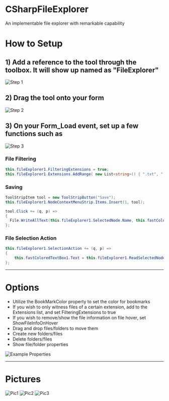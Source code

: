# CSharpFileExplorer
An implementable file explorer with remarkable capability

# How to Setup
## 1) Add a reference to the tool through the toolbox. It will show up named as "FileExplorer"
![Step 1](https://i.imgur.com/e6ag1bn.png)

## 2) Drag the tool onto your form
![Step 2](https://i.imgur.com/YuYqHmZ.png)

## 3) On your Form_Load event, set up a few functions such as
![Step 3](https://i.imgur.com/KWsk4Ly.png)

### File Filtering
```cs
this.fileExplorer1.FilteringExtensions = true;
this.fileExplorer1.Extensions.AddRange( new List<string>() { ".txt", ".lua"} );
```

### Saving
```cs
ToolStripItem tool = new ToolStripButton("Save");
this.fileExplorer1.NodeContextMenuStrip.Items.Insert(1, tool);

tool.Click += (q, p) =>
{
  File.WriteAllText(this.fileExplorer1.SelectedNode.Name, this.fastColoredTextBox1.Text);
};
```

### File Selection Action
```cs
this.fileExplorer1.SelectionAction += (q, p) =>
{
    this.fastColoredTextBox1.Text = this.fileExplorer1.ReadSelectedNode();
};
```
---

# Options
* Utilize the BookMarkColor property to set the color for bookmarks
* If you wish to only witness files of a certain extension, add to the Extensions list, and set FilteringExtensions to true
* If you wish to remove/show the file information on file hover, set ShowFileInfoOnHover
* Drag and drop files/folders to move them
* Create new folders/files
* Delete folders/files
* Show file/folder properties

![Example Properties](https://i.imgur.com/vh3lMRa.png)

---

# Pictures
![Pic1](https://i.imgur.com/1gDIVRK.png)
![Pic2](https://i.imgur.com/PJqdW1M.png)
![Pic3](https://i.imgur.com/kSCUgBS.png)
